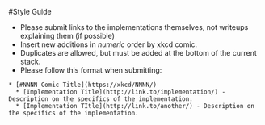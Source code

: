 #Style Guide

* Please submit links to the implementations themselves, not writeups explaining them (if possible)
* Insert new additions in *numeric* order by xkcd comic.
* Duplicates are allowed, but must be added at the bottom of the current stack.
* Please follow this format when submitting:
```
* [#NNNN Comic Title](https://xkcd/NNNN/)
  * [Implementation Title](http://link.to/implementation/) - Description on the specifics of the implementation.
  * [Implementation TItle](http://link.to/another/) - Description on the specifics of the implementation.
```

